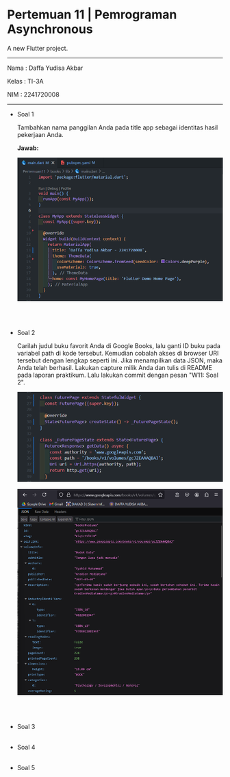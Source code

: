 # Pertemuan 11 | Pemrograman Asynchronous

A new Flutter project.

---

Nama : Daffa Yudisa Akbar

Kelas : TI-3A

NIM : 2241720008

---

* Soal 1

    Tambahkan nama panggilan Anda pada title app sebagai identitas hasil pekerjaan Anda.
    
    **Jawab:**

    ![alt text](images/Soal1.png)

    <br></br>
* Soal 2

    Carilah judul buku favorit Anda di Google Books, lalu ganti ID buku pada variabel path di kode tersebut. Kemudian cobalah akses di browser URI tersebut dengan lengkap seperti ini. Jika menampilkan data JSON, maka Anda telah berhasil. Lakukan capture milik Anda dan tulis di README pada laporan praktikum. Lalu lakukan commit dengan pesan "W11: Soal 2".

    ![alt text](images/Soal2-1.png)

    ![alt text](images/Soal2-2.png)

    <br></br>

* Soal 3
    <br></br>

* Soal 4
    <br></br>
    
* Soal 5
    <br></br>